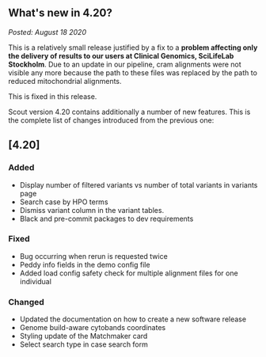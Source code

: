 ## What's new in 4.20?

_Posted: August 18 2020_

This is a relatively small release justified by a fix to a **problem affecting only the delivery of results to our users at Clinical Genomics, SciLifeLab Stockholm**. Due to an update in our pipeline, cram alignments were not visible any more because the path to these files was replaced by the path to reduced mitochondrial alignments.

This is fixed in this release.

Scout version 4.20 contains additionally a number of new features. This is the complete list of changes introduced from the previous one:


## [4.20]
### Added
- Display number of filtered variants vs number of total variants in variants page
- Search case by HPO terms
- Dismiss variant column in the variant tables.
- Black and pre-commit packages to dev requirements

### Fixed
- Bug occurring when rerun is requested twice
- Peddy info fields in the demo config file
- Added load config safety check for multiple alignment files for one individual

### Changed
- Updated the documentation on how to create a new software release
- Genome build-aware cytobands coordinates
- Styling update of the Matchmaker card
- Select search type in case search form
